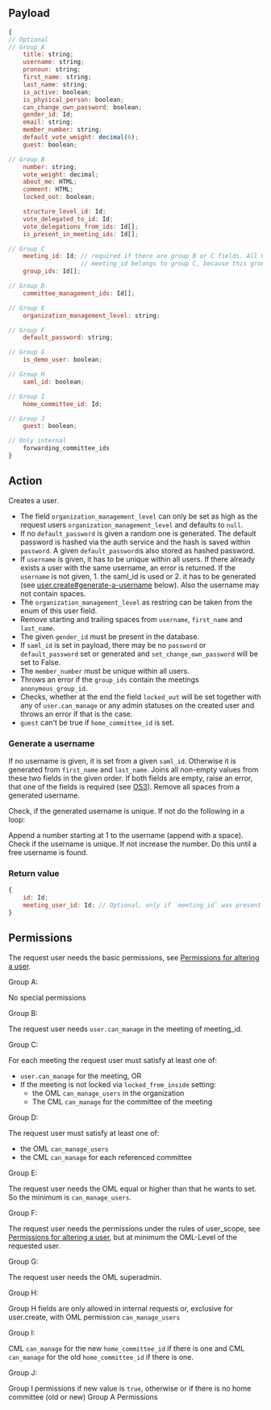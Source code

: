 ## Payload
```js
{
// Optional
// Group A
    title: string;
    username: string;
    pronoun: string;
    first_name: string;
    last_name: string;
    is_active: boolean;
    is_physical_person: boolean;
    can_change_own_password: boolean;
    gender_id: Id;
    email: string;
    member_number: string;
    default_vote_weight: decimal(6);
    guest: boolean;

// Group B
    number: string;
    vote_weight: decimal;
    about_me: HTML;
    comment: HTML;
    locked_out: boolean;

    structure_level_id: Id;
    vote_delegated_to_id: Id;
    vote_delegations_from_ids: Id[];
    is_present_in_meeting_ids: Id[];

// Group C
    meeting_id: Id; // required if there are group B or C fields. All Group B and C fields are part of this meeting.
                    // meeting_id belongs to group C, because this group is less restrictive.
    group_ids: Id[];

// Group D
    committee_management_ids: Id[];

// Group E
    organization_management_level: string;

// Group F
    default_password: string;

// Group G
    is_demo_user: boolean;

// Group H
    saml_id: boolean;

// Group I
    home_committee_id: Id;

// Group J
    guest: boolean;

// Only internal
    forwarding_committee_ids
}
```

## Action
Creates a user. 
* The field `organization_management_level` can only be set as high as the request users `organization_management_level` and defaults to `null`.
* If no `default_password` is given a random one is generated. The default password is hashed via the auth service and the hash is saved within `password`. A given `default_password`is also stored as hashed password.
* If `username` is given, it has to be unique within all users. If there already exists a user with the same username, an error is returned. If the `username` is not given, 1. the saml_id is used or 2. it has to be generated (see [user.create#generate-a-username](user.create.md#generate-a-username) below). Also the username may not contain spaces.
* The `organization_management_level` as restring can be taken from the enum of this user field.
* Remove starting and trailing spaces from `username`, `first_name` and `last_name`.
* The given `gender_id` must be present in the database.
* If `saml_id` is set in payload, there may be no `password` or `default_password` set or generated and `set_change_own_password` will be set to False.
* The `member_number` must be unique within all users.
* Throws an error if the `group_ids` contain the meetings `anonymous_group_id`.
* Checks, whether at the end the field `locked_out` will be set together with any of `user.can_manage` or any admin statuses on the created user and throws an error if that is the case.
* `guest` can't be true if `home_committee_id` is set.

### Generate a username
If no username is given, it is set from a given `saml_id`. Otherwise it is generated from `first_name` and `last_name`. Joins all non-empty values from these two fields in the given order. If both fields are empty, raise an error, that one of the fields is required (see [OS3](https://github.com/OpenSlides/OpenSlides/blob/main/server/openslides/users/serializers.py#L90)). Remove all spaces from a generated username.

Check, if the generated username is unique. If not do the following in a loop:

Append a number starting at 1 to the username (append with a space). Check if the username is unique. If not increase the number. Do this until a free username is found.

### Return value

```js
{
    id: Id;
    meeting_user_id: Id; // Optional, only if `meeting_id` was present in the payload
}
```

## Permissions
The request user needs the basic permissions, see [Permissions for altering a user](https://github.com/OpenSlides/OpenSlides/wiki/Users#Permissions-for-altering-a-user).

Group A:

No special permissions

Group B:

The request user needs `user.can_manage` in the meeting of meeting_id.

Group C:

For each meeting the request user must satisfy at least one of:
- `user.can_manage` for the meeting, OR
- If the meeting is not locked via `locked_from_inside` setting:
  * the OML `can_manage_users` in the organization
  * The CML `can_manage` for the committee of the meeting

Group D:

The request user must satisfy at least one of:
- the OML `can_manage_users`
- the CML `can_manage` for each referenced committee

Group E:

The request user needs the OML equal or higher than that he wants to set. So the minimum is `can_manage_users`.

Group F:

The request user needs the permissions under the rules of user_scope, see [Permissions for altering a user](https://github.com/OpenSlides/OpenSlides/wiki/Users#Permissions-for-altering-a-user), but at minimum the OML-Level of the requested user.

Group G:

The request user needs the OML superadmin.

Group H:

Group H fields are only allowed in internal requests or, exclusive for user.create, with OML permission `can_manage_users`

Group I:

CML `can_manage` for the new `home_committee_id` if there is one and CML `can_manage` for the old `home_committee_id` if there is one.

Group J:

Group I permissions if new value is `true`, otherwise or if there is no home committee (old or new) Group A Permissions